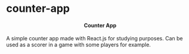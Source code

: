 # counter-app

<h4 align="center">
  Counter App
</h4>

A simple counter app made with React.js for studying purposes. Can be used as a scorer in a game with some players for example.
